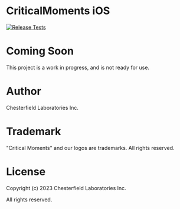 # CriticalMoments iOS

[![Release Tests](https://github.com/CriticalMoments/CriticalMoments/actions/workflows/test_release.yml/badge.svg)](https://github.com/CriticalMoments/CriticalMoments/actions/workflows/test_release.yml)

# Coming Soon

This project is a work in progress, and is not ready for use.

# Author

Chesterfield Laboratories Inc.

# Trademark

"Critical Moments" and our logos are trademarks. All rights reserved.

# License

Copyright (c) 2023 Chesterfield Laboratories Inc.

All rights reserved. 
